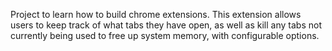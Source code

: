 Project to learn how to build chrome extensions. This extension allows users to keep track of what tabs they have open, as well as kill any tabs not currently being used to free up system memory, with configurable options.
